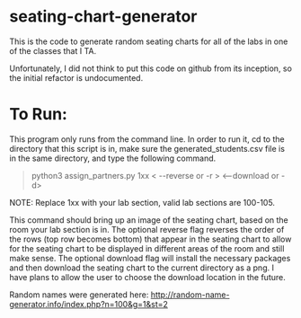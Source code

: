 # seating-chart-generator
This is the code to generate random seating charts for all of the labs in one of the classes that I TA.

Unfortunately, I did not think to put this code on github from its inception, so the initial refactor
is undocumented. 


# To Run:
This program only runs from the command line. In order to run it, cd to the directory
that this script is in, make sure the generated_students.csv file is in the same directory,
and type the following command.

> python3 assign_partners.py 1xx < --reverse or -r > <--download or -d>

NOTE: Replace 1xx with your lab section, valid lab sections are 100-105. 

This command should bring up an image of the seating chart, based on the room your lab section
is in. The optional reverse flag reverses the order of the rows (top row becomes bottom) that appear in the seating chart to allow for the 
seating chart to be displayed in different areas of the room and still make sense. The optional download 
flag will install the necessary packages and then download the seating chart to the current directory as 
a png. I have plans to allow the user to choose the download location in the future. 

Random names were generated here: http://random-name-generator.info/index.php?n=100&g=1&st=2
